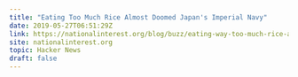 ```yaml
---
title: "Eating Too Much Rice Almost Doomed Japan's Imperial Navy"
date: 2019-05-27T06:51:29Z
link: https://nationalinterest.org/blog/buzz/eating-way-too-much-rice-almost-doomed-japans-imperial-navy-59542?utm_medium=RSS&utm_source=hune
site: nationalinterest.org
topic: Hacker News
draft: false
---
```

